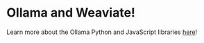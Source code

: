 # Ollama and Weaviate!

Learn more about the Ollama Python and JavaScript libraries [here](https://ollama.com/blog/python-javascript-libraries)!
